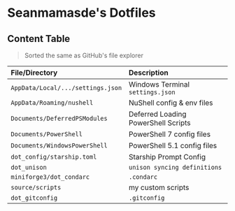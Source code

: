 # Seanmamasde's Dotfiles

## Content Table

> Sorted the same as GitHub's file explorer

| File/Directory                    | Description                         |
| :-------------------------------- | :---------------------------------- |
| `AppData/Local/.../settings.json` | Windows Terminal `settings.json`    |
| `AppData/Roaming/nushell`         | NuShell config & env files          |
| `Documents/DeferredPSModules`     | Deferred Loading PowerShell Scripts |
| `Documents/PowerShell`            | PowerShell 7 config files           |
| `Documents/WindowsPowerShell`     | PowerShell 5.1 config files         |
| `dot_config/starship.toml`        | Starship Prompt Config              |
| `dot_unison`                      | `unison syncing definitions`        |
| `miniforge3/dot_condarc`          | `.condarc`                          |
| `source/scripts`                  | my custom scripts                   |
| `dot_gitconfig`                   | `.gitconfig`                        |

